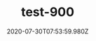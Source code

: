 ---
title: test-900
date: 2020-07-30T07:53:59.980Z
banner_subcontent: asdfsf
category: Research
focus: Improving workplace culture
role: Senior manager
organisation_size: Medium (50-249 employees)
industry: Education & Training
content: Lorem ipsum dolor sit amet, consectetur adipiscing elit, sed do eiusmod tempor incididunt ut labore et dolore magna aliqua. Ut enim ad minim veniam, quis nostrud exercitation ullamco laboris nisi ut aliquip ex ea commodo consequat. Duis aute irure dolor in reprehenderit in voluptate velit esse cillum dolore eu fugiat nulla pariatur. Excepteur sint occaecat cupidatat non proident, sunt in culpa qui officia deserunt mollit anim id est laborum.
---